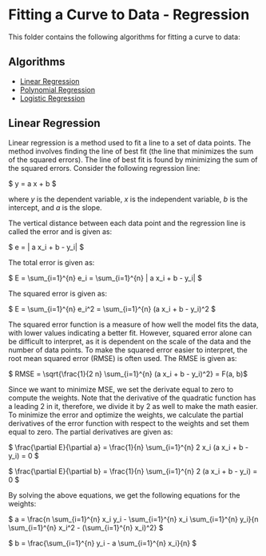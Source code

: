 # Fitting a Curve to Data - Regression
This folder contains the following algorithms for fitting a curve to data:

## Algorithms
* [Linear Regression](linear_regression.py)
* [Polynomial Regression](polynomial_regression.py)
* [Logistic Regression](logistic_regression.py)

## Linear Regression
Linear regression is a method used to fit a line to a set of data points. The method involves finding the line of best fit (the line that minimizes the sum of the squared errors). The line of best fit is found by minimizing the sum of the squared errors. Consider the following regression line:

$ y = a x + b $

where $y$ is the dependent variable, $x$ is the independent variable, $b$ is the intercept, and $a$ is the slope.

The vertical distance between each data point and the regression line is called the error and is given as:

$ e = | a x_i + b - y_i| $

The total error is given as:

$ E = \sum_{i=1}^{n} e_i = \sum_{i=1}^{n} | a x_i + b - y_i| $

The squared error is given as:

$ E = \sum_{i=1}^{n} e_i^2 = \sum_{i=1}^{n} (a x_i + b - y_i)^2 $

The squared error function is a measure of how well the model fits the data, with lower values indicating a better fit. However, squared error alone can be difficult to interpret, as it is dependent on the scale of the data and the number of data points. To make the squared error easier to interpret, the root mean squared error (RMSE) is often used. The RMSE is given as:

$ RMSE = \sqrt{\frac{1}{2 n} \sum_{i=1}^{n} (a x_i + b - y_i)^2}  = F(a, b)$

Since we want to minimize MSE, we set the derivate equal to zero to compute the weights. Note that the derivative of the quadratic function has a leading 2 in it, therefore, we divide it by 2 as well to make the math easier. To minimize the error and optimize the weights, we calculate the partial derivatives of the error function with respect to the weights and set them equal to zero. The partial derivatives are given as:

$ \frac{\partial E}{\partial a} = \frac{1}{n} \sum_{i=1}^{n} 2 x_i (a x_i + b - y_i) = 0 $

$ \frac{\partial E}{\partial b} = \frac{1}{n} \sum_{i=1}^{n} 2 (a x_i + b - y_i) = 0 $

By solving the above equations, we get the following equations for the weights:

$ a = \frac{n \sum_{i=1}^{n} x_i y_i - \sum_{i=1}^{n} x_i \sum_{i=1}^{n} y_i}{n \sum_{i=1}^{n} x_i^2 - (\sum_{i=1}^{n} x_i)^2} $

$ b = \frac{\sum_{i=1}^{n} y_i - a \sum_{i=1}^{n} x_i}{n} $